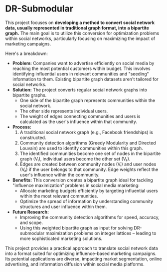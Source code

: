 # DR-Submodular
This project focuses on **developing a method to convert social network data, usually represented in traditional graph format, into a bipartite graph.**  The main goal is to utilize this conversion for optimization problems within social networks, particularly focusing on maximizing the impact of marketing campaigns.

Here's a breakdown:

* **Problem:** Companies want to advertise efficiently on social media by reaching the most potential customers within budget. This involves identifying influential users in relevant communities and "seeding" information to them. Existing bipartite graph datasets aren't tailored for social networks. 
* **Solution:** The project converts regular social network graphs into bipartite graphs. 
    * One side of the bipartite graph represents communities within the social network.
    * The other side represents individual users. 
    * The weight of edges connecting communities and users is calculated as the user's influence within that community.
* **Process:**
    1. A traditional social network graph (e.g., Facebook friendships) is constructed.
    2. Community detection algorithms (Greedy Modularity and Directed Louvain) are used to identify communities within this graph.
    3. The identified communities become one set of nodes in the bipartite graph (V₁), individual users become the other set (V₂). 
    4. Edges are created between community nodes (V₁) and user nodes (V₂) if the user belongs to that community. Edge weights reflect the user's influence within the community.
* **Benefits:** This conversion creates a bipartite graph ideal for tackling "influence maximization" problems in social media marketing:
    * Allocate marketing budgets efficiently by targeting influential users within the most relevant communities.
    * Optimize the spread of information by understanding community structures and user influence within them.
* **Future Research:** 
    * Improving the community detection algorithms for speed, accuracy, and scope. 
    * Using this weighted bipartite graph as input for solving  DR-submodular maximization problems on integer lattices – leading to more sophisticated marketing solutions. 

This project provides a practical approach to translate social network data into a format suited for optimizing influence-based marketing campaigns. Its potential applications are diverse, impacting market segmentation, online advertising, and information diffusion within social media platforms. 
